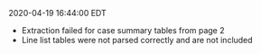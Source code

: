 2020-04-19 16:44:00 EDT


- Extraction failed for case summary tables from page 2
- Line list tables were not parsed correctly and are not included
